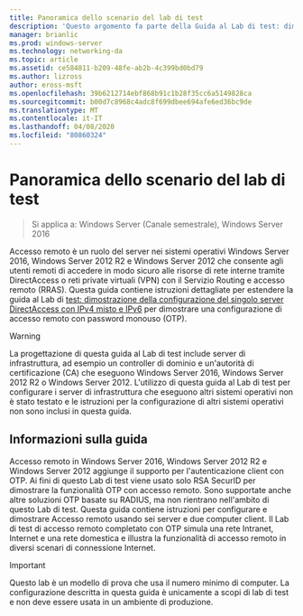 ```yaml
---
title: Panoramica dello scenario del lab di test
description: 'Questo argomento fa parte della Guida al Lab di test: dimostrazione di DirectAccess con autenticazione OTP e RSA SecurID per Windows Server 2016'
manager: brianlic
ms.prod: windows-server
ms.technology: networking-da
ms.topic: article
ms.assetid: ce584811-b209-48fe-ab2b-4c399bd0bd79
ms.author: lizross
author: eross-msft
ms.openlocfilehash: 39b6212714ebf868b91c1b28f35cc6a5149828ca
ms.sourcegitcommit: b00d7c8968c4adc8f699dbee694afe6ed36bc9de
ms.translationtype: MT
ms.contentlocale: it-IT
ms.lasthandoff: 04/08/2020
ms.locfileid: "80860324"
---
```

# <a name="overview-of-the-test-lab-scenario"></a>Panoramica dello scenario del lab di test

>Si applica a: Windows Server (Canale semestrale), Windows Server 2016

Accesso remoto è un ruolo del server nei sistemi operativi Windows Server 2016, Windows Server 2012 R2 e Windows Server 2012 che consente agli utenti remoti di accedere in modo sicuro alle risorse di rete interne tramite DirectAccess o reti private virtuali (VPN) con il Servizio Routing e accesso remoto (RRAS). Questa guida contiene istruzioni dettagliate per estendere la guida al Lab di [test: dimostrazione della configurazione del singolo server DirectAccess con IPv4 misto e IPv6](https://go.microsoft.com/fwlink/p/?LinkId=237004) per dimostrare una configurazione di accesso remoto con password monouso (OTP).  
  
> [!WARNING]  
> La progettazione di questa guida al Lab di test include server di infrastruttura, ad esempio un controller di dominio e un'autorità di certificazione (CA) che eseguono Windows Server 2016, Windows Server 2012 R2 o Windows Server 2012. L'utilizzo di questa guida al Lab di test per configurare i server di infrastruttura che eseguono altri sistemi operativi non è stato testato e le istruzioni per la configurazione di altri sistemi operativi non sono inclusi in questa guida.  
  
## <a name="about-this-guide"></a>Informazioni sulla guida  
Accesso remoto in Windows Server 2016, Windows Server 2012 R2 e Windows Server 2012 aggiunge il supporto per l'autenticazione client con OTP. Ai fini di questo Lab di test viene usato solo RSA SecurID per dimostrare la funzionalità OTP con accesso remoto. Sono supportate anche altre soluzioni OTP basate su RADIUS, ma non rientrano nell'ambito di questo Lab di test. Questa guida contiene istruzioni per configurare e dimostrare Accesso remoto usando sei server e due computer client. Il Lab di test di accesso remoto completato con OTP simula una rete Intranet, Internet e una rete domestica e illustra la funzionalità di accesso remoto in diversi scenari di connessione Internet.  
  
> [!IMPORTANT]  
> Questo lab è un modello di prova che usa il numero minimo di computer. La configurazione descritta in questa guida è unicamente a scopi di lab di test e non deve essere usata in un ambiente di produzione.  
  



